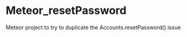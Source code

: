 Meteor_resetPassword
====================

Meteor project to try to duplicate the Accounts.resetPassword() issue
